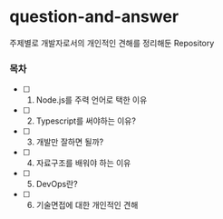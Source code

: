 # question-and-answer
주제별로 개발자로서의 개인적인 견해를 정리해둔 Repository

### 목차

- [ ] 1. Node.js를 주력 언어로 택한 이유
- [ ] 2. Typescript를 써야하는 이유?
- [ ] 3. 개발만 잘하면 될까?
- [ ] 4. 자료구조를 배워야 하는 이유
- [ ] 5. DevOps란?
- [ ] 6. 기술면접에 대한 개인적인 견해
